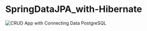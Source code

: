 # SpringDataJPA_with-Hibernate
![CRUD App with Connecting Data PostgreSQL](https://user-images.githubusercontent.com/112682714/189837567-72319ef7-5beb-4725-8842-ea2d80d999b6.png)

